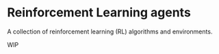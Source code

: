 # Reinforcement Learning agents
A collection of reinforcement learning (RL) algorithms and environments.

WIP